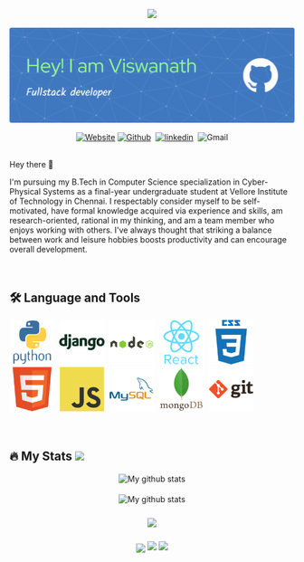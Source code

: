<p align="center">
  <img src="https://capsule-render.vercel.app/api?text=Hello Everyone!&animation=fadeIn&type=waving&color=gradient&height=100"/>
</p>
<a href="https://viswadecoders.github.io"><img src="./github-header-image.png"></a>
<p align="center">
<a href="https://viswadecoders.github.io/"><img alt="Website" src="https://img.shields.io/website?style=for-the-badge&up_message=portfolio&url=https%3A%2F%2Fkkvanonymous.github.io%2F"></a>
<a href="https://github.com/ViswaDecoders"><img alt="Github" src="https://img.shields.io/badge/GitHub-%2312100E.svg?&style=for-the-badge&logo=Github&logoColor=white" /></a>&nbsp; 
<a href="https://www.linkedin.com/in/alapati-lakshmi-viswanath-7b1554194/"><img alt="linkedin" src="https://img.shields.io/badge/linkedin-%230077B5.svg?&style=for-the-badge&logo=linkedin&logoColor=white" /></a>&nbsp;
<img alt="Gmail" src="https://img.shields.io/badge/Gmail-D14836?style=for-the-badge&logo=gmail&logoColor=white" />
<br>
<img src="https://komarev.com/ghpvc/?username=ViswaDecoders&style=flat-square" alt=""/>
</p>

Hey there 👋

I'm pursuing my B.Tech in Computer Science specialization in Cyber-Physical Systems as a final-year undergraduate student at Vellore Institute of Technology in Chennai. I respectably consider myself to be self-motivated, have formal knowledge acquired via experience and skills, am research-oriented, rational in my thinking, and am a team member who enjoys working with others. I've always thought that striking a balance between work and leisure hobbies boosts productivity and can encourage overall development.
 <br><br><br>

## :hammer_and_wrench: Language and Tools
<img src="https://github.com/devicons/devicon/blob/master/icons/python/python-original-wordmark.svg" title="Python" alt="Python" width="80" height="80" />&nbsp;
<img src="https://github.com/devicons/devicon/blob/master/icons/django/django-plain-wordmark.svg" title="Django" alt="Django" width="80" height="80" />&nbsp;
<img src="https://github.com/devicons/devicon/blob/master/icons/nodejs/nodejs-original-wordmark.svg" title="NodeJS" alt="NodeJS" width="80" height="80"/>&nbsp;
<img src="https://github.com/devicons/devicon/blob/master/icons/react/react-original-wordmark.svg" title="React" alt="React" width="80" height="80"/>&nbsp;
<img src="https://github.com/devicons/devicon/blob/master/icons/css3/css3-plain-wordmark.svg"  title="CSS3" alt="CSS" width="80" height="80"/>&nbsp;
<img src="https://github.com/devicons/devicon/blob/master/icons/html5/html5-original.svg" title="HTML5" alt="HTML" width="80" height="80"/>&nbsp;
<img src="https://github.com/devicons/devicon/blob/master/icons/javascript/javascript-original.svg" title="JavaScript" alt="JavaScript" width="80" height="80"/>&nbsp;
<img src="https://github.com/devicons/devicon/blob/master/icons/mysql/mysql-original-wordmark.svg" title="MySQL"  alt="MySQL" width="80" height="80"/>&nbsp;
<img src="https://github.com/devicons/devicon/blob/master/icons/mongodb/mongodb-original-wordmark.svg" title="MongoDB"  alt="MongoDB" width="80" height="80"/>&nbsp;
<img src="https://github.com/devicons/devicon/blob/master/icons/git/git-original-wordmark.svg" title="Git" alt="Git" width="80" height="80"/>
<br><br><br>

## :fire: My Stats <img src="https://media.giphy.com/media/M9gbBd9nbDrOTu1Mqx/giphy.gif" width="60"/>
<p align="center">
<img align="center" src="https://github-readme-streak-stats.herokuapp.com?user=ViswaDecoders&theme=vue-dark&hide_border=true&date_format=M%20j%5B%2C%20Y%5D" alt="My github stats" /> <br><br>
<img align="center" src="https://github-readme-stats.vercel.app/api?username=ViswaDecoders&show_icons=true&include_all_commits=true&theme=cobalt&hide_border=true" alt="My github stats" /> <br><br>
<a href="https://github.com/ViswaDecoders">
  <img align="center" style="margin:0.5rem" src="https://github-readme-stats.vercel.app/api/top-langs/?username=ViswaDecoders&hide=html,css&title_color=ffffff&text_color=c9cacc&icon_color=4AB197&bg_color=1A2B34" />
</a> <br><br>
<img align="center" src="https://activity-graph.herokuapp.com/graph?username=ViswaDecoders&theme=dracula">
<img src="https://github.com/ViswaDecoders/ViswaDecoders/blob/output/github-contribution-grid-snake.svg />
![Snake animation](https://github.com/ViswaDecoders/ViswaDecoders/blob/output/github-contribution-grid-snake.svg)
</p>

<p align="center">
  <img src="https://capsule-render.vercel.app/api?type=waving&color=gradient&height=100&section=footer"/>
</p>



